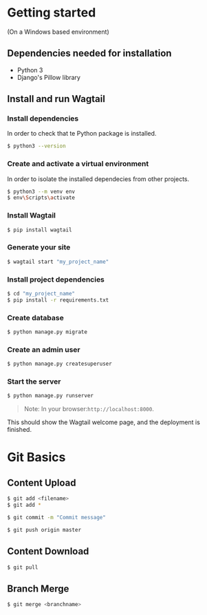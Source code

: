 # Getting started

(On a Windows based environment)

## Dependencies needed for installation
- Python 3
- Django's Pillow library

## Install and run Wagtail

### Install dependencies
In order to check that te Python package is installed.
```bash
$ python3 --version
```

### Create and activate a virtual environment
In order to isolate the installed dependecies from other projects.
```bash
$ python3 --m venv env
$ env\Scripts\activate
```

### Install Wagtail
```bash
$ pip install wagtail
```

### Generate your site
```bash
$ wagtail start "my_project_name"
```

### Install project dependencies
```bash
$ cd "my_project_name"
$ pip install -r requirements.txt
```

### Create database
```bash
$ python manage.py migrate
```

### Create an admin user
```bash
$ python manage.py createsuperuser
```

### Start the server
```bash
$ python manage.py runserver
```
> Note: In your browser:`http://localhost:8000`.

This should show the Wagtail welcome page, and the deployment is finished.



# Git Basics

## Content Upload
```bash
$ git add <filename>
$ git add *
```
```bash
$ git commit -m "Commit message"
```
```bash
$ git push origin master
```

## Content Download
```bash
$ git pull
```

## Branch Merge
```bash
$ git merge <branchname>
```


